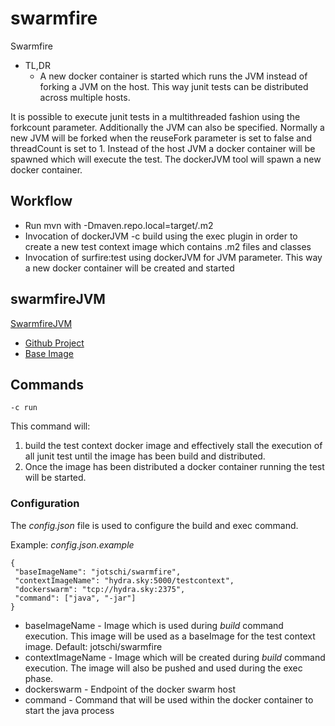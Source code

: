 # swarmfire

Swarmfire

* TL,DR
  * A new docker container is started which runs the JVM instead of forking a JVM on the host. This way junit tests can be distributed across multiple hosts.

It is possible to execute junit tests in a multithreaded fashion using the forkcount parameter. Additionally the JVM can also be specified.
Normally a new JVM will be forked when the reuseFork parameter is set to false and threadCount is set to 1.
Instead of the host JVM a docker container will be spawned which will execute the test. The dockerJVM tool will spawn a new docker container.

## Workflow

* Run mvn with -Dmaven.repo.local=target/.m2
* Invocation of dockerJVM -c build using the exec plugin in order to create a new test context image which contains .m2 files and classes
* Invocation of surfire:test using dockerJVM for JVM parameter. This way a new docker container will be created and started

## swarmfireJVM

[SwarmfireJVM](https://github.com/Jotschi/swarmfire/tree/swarmfireJVM)

* [Github Project](https://github.com/Jotschi/swarmfire/tree/swarmfire)
* [Base Image](https://hub.docker.com/r/jotschi/swarmfire/)

## Commands

```-c run```

This command will:

1. build the test context docker image and effectively stall the execution of all junit test until the image has been build and distributed.
2. Once the image has been distributed a docker container running the test will be started.

### Configuration

The *config.json*  file is used to configure the build and exec command.


Example: *config.json.example*

```
{
 "baseImageName": "jotschi/swarmfire",
 "contextImageName": "hydra.sky:5000/testcontext",
 "dockerswarm": "tcp://hydra.sky:2375",
 "command": ["java", "-jar"]
}
```

* baseImageName - Image which is used during *build* command execution. This image will be used as a baseImage for the test context image. Default: jotschi/swarmfire
* contextImageName - Image which will be created during *build* command execution. The image will also be pushed and used during the exec phase.
* dockerswarm - Endpoint of the docker swarm host
* command - Command that will be used within the docker container to start the java process
